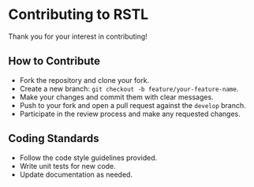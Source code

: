 # Contributing to RSTL

Thank you for your interest in contributing!

## How to Contribute

- Fork the repository and clone your fork.
- Create a new branch: `git checkout -b feature/your-feature-name`.
- Make your changes and commit them with clear messages.
- Push to your fork and open a pull request against the `develop` branch.
- Participate in the review process and make any requested changes.

## Coding Standards

- Follow the code style guidelines provided.
- Write unit tests for new code.
- Update documentation as needed.

